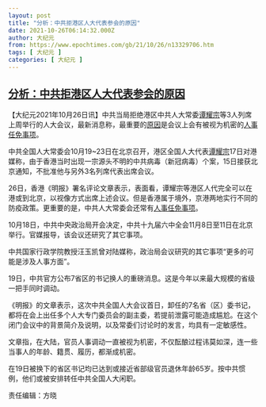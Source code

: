 ```yaml
---
layout: post
title: "分析：中共拒港区人大代表参会的原因"
date: 2021-10-26T06:14:32.000Z
author: 大纪元
from: https://www.epochtimes.com/gb/21/10/26/n13329706.htm
tags: [ 大纪元 ]
categories: [ 大纪元 ]
---
```

<!--1635228872000-->
[分析：中共拒港区人大代表参会的原因](https://www.epochtimes.com/gb/21/10/26/n13329706.htm)
------

<div>
<p>【大纪元2021年10月26日讯】中共当局拒绝港区中共人大常委<a href="https://www.epochtimes.com/gb/tag/%E8%B0%AD%E8%80%80%E5%AE%97.html">谭耀宗</a>等3人列席上周举行的人大会议，最新消息称，最重要的<a href="https://www.epochtimes.com/gb/tag/%E5%8E%9F%E5%9B%A0.html">原因</a>是会议上会有被视为机密的<a href="https://www.epochtimes.com/gb/tag/%E4%BA%BA%E4%BA%8B%E4%BB%BB%E5%85%8D%E4%BA%8B%E9%A1%B9.html">人事任免事项</a>。</p><p>中共全国人大常委会10月19~23日在北京召开，港区全国人大代表<a href="https://www.epochtimes.com/gb/tag/%E8%B0%AD%E8%80%80%E5%AE%97.html">谭耀宗</a>17日对港媒称，由于香港当时出现一宗源头不明的中共病毒（新冠病毒）个案，15日接获北京通知，不批准他与另外3名列席代表出席会议。</p><p>26日，香港《明报》署名评论文章表示，表面看，谭耀宗等港区人代完全可以在港或到北京，以视像方式出席上述会议。但是香港属于境外，京港两地实行不同的防疫政策。更重要的是，中共人大常委会还常有<a href="https://www.epochtimes.com/gb/tag/%E4%BA%BA%E4%BA%8B%E4%BB%BB%E5%85%8D%E4%BA%8B%E9%A1%B9.html">人事任免事项</a>。</p><p>10月18日，中共中央政治局开会决定，中共十九届六中全会11月8日至11日在北京举行。官媒报导，该会议还研究了其它事项。</p><p>中共国家行政学院教授汪玉凯曾对陆媒称，政治局会议研究的其它事项“更多的可能是涉及人事方面”。</p><p>19日，中共官方公布7省区的书记换人的重磅消息。这是今年以来最大规模的省级一把手同时调动。</p><p>《明报》的文章表示，这次中共全国人大会议首日，卸任的7名省（区）委书记，都将在会上出任多个人大专门委员会的副主委，若提前泄露可能造成尴尬。在这个闭门会议中的背景简介及说明，以及常委们讨论时的发言，均具有一定敏感性。</p><p>文章指，在大陆，官员人事调动一直被视为机密，不仅酝酿过程讳莫如深，连一些当事人的年龄、籍贯、履历，都渐成机密。</p><p>在19日被换下的省区书记均已达到或接近省部级官员退休年龄65岁。按中共惯例，他们或被安排转任中共全国人大闲职。</p><p>责任编辑：方晓</p>
</div>
